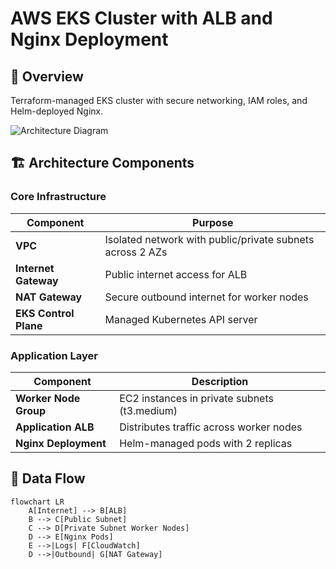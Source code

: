 # AWS EKS Cluster with ALB and Nginx Deployment

## 📌 Overview
Terraform-managed EKS cluster with secure networking, IAM roles, and Helm-deployed Nginx.

![Architecture Diagram](./devops-challenge.drawio)

## 🏗️ Architecture Components

### Core Infrastructure
| Component               | Purpose                                                                 |
|-------------------------|-------------------------------------------------------------------------|
| **VPC**                 | Isolated network with public/private subnets across 2 AZs               |
| **Internet Gateway**    | Public internet access for ALB                                         |
| **NAT Gateway**         | Secure outbound internet for worker nodes                              |
| **EKS Control Plane**   | Managed Kubernetes API server                                          |

### Application Layer
| Component               | Description                                                             |
|-------------------------|-------------------------------------------------------------------------|
| **Worker Node Group**   | EC2 instances in private subnets (t3.medium)                           |
| **Application ALB**     | Distributes traffic across worker nodes                                |
| **Nginx Deployment**    | Helm-managed pods with 2 replicas                                      |

## 🔄 Data Flow

```mermaid
flowchart LR
    A[Internet] --> B[ALB]
    B --> C[Public Subnet]
    C --> D[Private Subnet Worker Nodes]
    D --> E[Nginx Pods]
    E -->|Logs| F[CloudWatch]
    D -->|Outbound| G[NAT Gateway]


